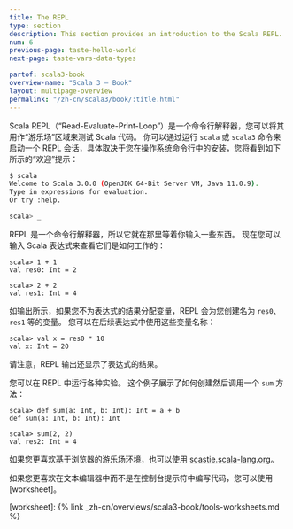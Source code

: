 ```yaml
---
title: The REPL
type: section
description: This section provides an introduction to the Scala REPL.
num: 6
previous-page: taste-hello-world
next-page: taste-vars-data-types

partof: scala3-book
overview-name: "Scala 3 — Book"
layout: multipage-overview
permalink: "/zh-cn/scala3/book/:title.html"
---
```



Scala REPL（“Read-Evaluate-Print-Loop”）是一个命令行解释器，您可以将其用作“游乐场”区域来测试 Scala 代码。
你可以通过运行 `scala` 或 `scala3` 命令来启动一个 REPL 会话，具体取决于您在操作系统命令行中的安装，您将看到如下所示的“欢迎”提示：

```bash
$ scala
Welcome to Scala 3.0.0 (OpenJDK 64-Bit Server VM, Java 11.0.9).
Type in expressions for evaluation.
Or try :help.

scala> _
```

REPL 是一个命令行解释器，所以它就在那里等着你输入一些东西。
现在您可以输入 Scala 表达式来查看它们是如何工作的：

````
scala> 1 + 1
val res0: Int = 2

scala> 2 + 2
val res1: Int = 4
````

如输出所示，如果您不为表达式的结果分配变量，REPL 会为您创建名为 `res0`、`res1` 等的变量。
您可以在后续表达式中使用这些变量名称：

````
scala> val x = res0 * 10
val x: Int = 20
````

请注意，REPL 输出还显示了表达式的结果。

您可以在 REPL 中运行各种实验。
这个例子展示了如何创建然后调用一个 `sum` 方法：

````
scala> def sum(a: Int, b: Int): Int = a + b
def sum(a: Int, b: Int): Int

scala> sum(2, 2)
val res2: Int = 4
````

如果您更喜欢基于浏览器的游乐场环境，也可以使用 [scastie.scala-lang.org](https://scastie.scala-lang.org)。

如果您更喜欢在文本编辑器中而不是在控制台提示符中编写代码，您可以使用 [worksheet]。

[worksheet]: {% link _zh-cn/overviews/scala3-book/tools-worksheets.md %}
